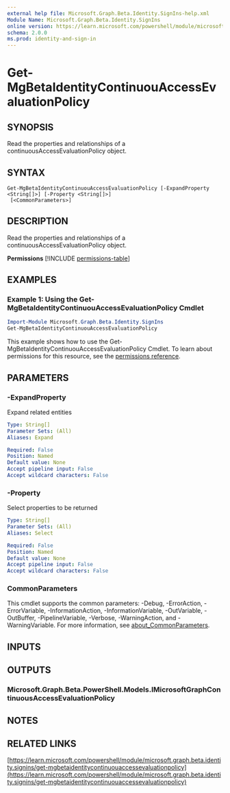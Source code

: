 ```yaml
---
external help file: Microsoft.Graph.Beta.Identity.SignIns-help.xml
Module Name: Microsoft.Graph.Beta.Identity.SignIns
online version: https://learn.microsoft.com/powershell/module/microsoft.graph.beta.identity.signins/get-mgbetaidentitycontinuouaccessevaluationpolicy
schema: 2.0.0
ms.prod: identity-and-sign-in
---
```


# Get-MgBetaIdentityContinuouAccessEvaluationPolicy

## SYNOPSIS
Read the properties and relationships of a continuousAccessEvaluationPolicy object.

## SYNTAX

```
Get-MgBetaIdentityContinuouAccessEvaluationPolicy [-ExpandProperty <String[]>] [-Property <String[]>]
 [<CommonParameters>]
```

## DESCRIPTION
Read the properties and relationships of a continuousAccessEvaluationPolicy object.

**Permissions**
[!INCLUDE [permissions-table](~/../graphref/api-reference/beta/includes/permissions/continuousaccessevaluationpolicy-get-permissions.md)]

## EXAMPLES
### Example 1: Using the Get-MgBetaIdentityContinuouAccessEvaluationPolicy Cmdlet
```powershell
Import-Module Microsoft.Graph.Beta.Identity.SignIns
Get-MgBetaIdentityContinuouAccessEvaluationPolicy
```
This example shows how to use the Get-MgBetaIdentityContinuouAccessEvaluationPolicy Cmdlet.
To learn about permissions for this resource, see the [permissions reference](/graph/permissions-reference).

## PARAMETERS

### -ExpandProperty
Expand related entities

```yaml
Type: String[]
Parameter Sets: (All)
Aliases: Expand

Required: False
Position: Named
Default value: None
Accept pipeline input: False
Accept wildcard characters: False
```

### -Property
Select properties to be returned

```yaml
Type: String[]
Parameter Sets: (All)
Aliases: Select

Required: False
Position: Named
Default value: None
Accept pipeline input: False
Accept wildcard characters: False
```

### CommonParameters
This cmdlet supports the common parameters: -Debug, -ErrorAction, -ErrorVariable, -InformationAction, -InformationVariable, -OutVariable, -OutBuffer, -PipelineVariable, -Verbose, -WarningAction, and -WarningVariable. For more information, see [about_CommonParameters](http://go.microsoft.com/fwlink/?LinkID=113216).

## INPUTS

## OUTPUTS

### Microsoft.Graph.Beta.PowerShell.Models.IMicrosoftGraphContinuousAccessEvaluationPolicy
## NOTES

## RELATED LINKS

[https://learn.microsoft.com/powershell/module/microsoft.graph.beta.identity.signins/get-mgbetaidentitycontinuouaccessevaluationpolicy](https://learn.microsoft.com/powershell/module/microsoft.graph.beta.identity.signins/get-mgbetaidentitycontinuouaccessevaluationpolicy)


